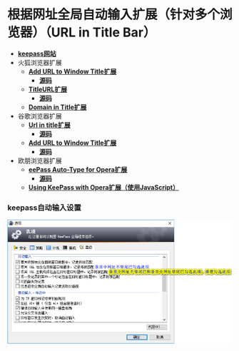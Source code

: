 # 根据网址全局自动输入扩展（针对多个浏览器）（URL in Title Bar）
- [**keepass网站**](https://keepass.info/plugins.html#urlintitle)
- 火狐浏览器扩展
	- [**Add URL to Window Title扩展**](https://addons.mozilla.org/en-US/firefox/addon/add-url-to-window-title/)
		- [**源码**](https://github.com/erichgoldman/add-url-to-window-title)
	- [**TitleURL扩展**](https://addons.mozilla.org/en-US/firefox/addon/url-in-title/)
		- [**源码**](https://github.com/cloutierjo/titleUrl)
	- [**Domain in Title扩展**](https://addons.mozilla.org/en-US/firefox/addon/domain-in-title/)
- 谷歌浏览器扩展
	- [**Url in title扩展**](https://chrome.google.com/webstore/detail/url-in-title/ignpacbgnbnkaiooknalneoeladjnfgb)
		- [**源码**](https://github.com/guilryder/chrome-extensions/tree/master/urlintitle)
	- [**Add URL to Window Title扩展**](https://chrome.google.com/webstore/detail/add-url-to-window-title/ndiaggkadcioihmhghipjmgfeamgjeoi)
		- [**源码**](https://github.com/erichgoldman/add-url-to-window-title)
- 欧朋浏览器扩展
	- [**eePass Auto-Type for Opera扩展**](https://danq.me/projects/keepass-for-opera/)
		- [**源码**](https://github.com/Dan-Q/keepass-opera)
	- [**Using KeePass with Opera扩展（使用JavaScript）**](https://web.archive.org/web/20120506105834/http://jean-francois.im/2009/03/using-keepass-with-opera.html)
### keepass自动输入设置
<p><img src="/图片/根据网址全局自动输入扩展（针对多个浏览器）（URL in Title Bar）.png" alt="/图片/根据网址全局自动输入扩展（针对多个浏览器）（URL in Title Bar）.png"/></p>
